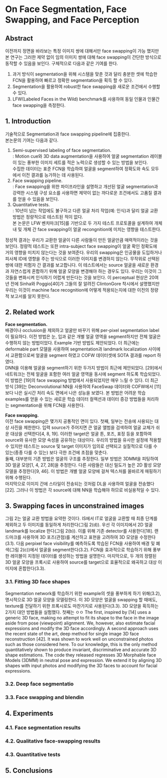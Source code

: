 # On Face Segmentation, Face Swapping, and Face Perception

## Abstract 

이전까지 정면을 바라보는 특정 이미지 쌍에 대해서만 face swapping이 가능 했지만 본 연구는 그러한 제약 없이 임의 이미지 쌍에 대해 face swapping이 간단한 방식으로 동작할 수 있음을 보인다. 구체적으로 다음과 같은 기여를 한다.  
1)	과거 방식이 segmentation을 위해 시스템을 맞춘 것과 달리 충분한 셋에 학습한 FCN을 활용하여 빠르고 정확한 segmentation을 획득 할 수 있다.  
2)	Segmentation을 활용하여 robust한 face swapping을 새로운 조건에서 수행할 수 있다.  
3)	LFW(Labeled Faces in the Wild) benchmark를 사용하여 동일 인물과 인물간 face swapping을 측정한다.  

## 1. Introduction
  
기술적으로 Segmentation과 face swapping pipeline에 집중한다.  
본논문의 기여는 다음과 같다.  

1) Semi-supervised labeling of face segmentation.  
: Motion cue와 3D data augmentation을 사용하여 얼굴 segmentation 레이블이 있는 풍부한 이미지 세트를 적은 노력으로 생성할 수 있는 방법을 보인다.  
수집한 데이터는 표준 FCN을 학습하여 얼굴을 segment하여 정확도와 속도 모두에서 이전 결과를 능가하는 데 사용된다.  
2) Face swapping pipeline.  
: Face swapping을 위한 파이프라인을 설명하고 개선된 얼굴 segmentation과 강력한 시스템 구성 요소를 사용하면 제약이 없는 까다로운 조건에서도 고품질 결과를 얻을 수 있음을 보인다.  
3) Quantitative tests.  
: 10년이 넘는 작업에도 불구하고 다른 얼굴 처리 작업(예: 인식)과 달리 얼굴 교환 방법은 정량적으로 테스트된 적이 없다.  
본 논문은 LFW 벤치마크[15]를 기반으로 두 가지 테스트 프로토콜을 설계하여 개체 내 및 개체 간 face swapping이 얼굴 recongnition에 미치는 영향을 테스트한다.  

정성적 결과는 우리가 교환한 얼굴이 다른 사람들이 만든 얼굴만큼 매력적이라는 것을 보인다. 정량적 테스트는 또한 intra-subject face swapping이 얼굴 확인 정확도에 거의 영향을 미치지 않는다는 것을 보여준다. 우리의 swapping은 인공물을 도입하거나 피사체 ID에 영향을 주는 방식으로 이러한 이미지를 변경하지 않는다. 무작위로 선택된 쌍에 대한 피험자 간 결과를 보고합니다. 이 테스트에서는 source 얼굴을 새로운 환경과 자연스럽게 혼합하기 위해 얼굴 모양을 변경해야 하는 경우도 있다. 우리는 이것이 그것들을 변화시켜 인식하기 어렵게 만든다는 것을 보인다. 이 perceptual 현상은 20여 년 전에 Sinha와 Poggio[40]가 그들의 잘 알려진 ClintonGore 착시에서 설명했지만 우리는 이것이 machine face recognition에 어떻게 적용되는지에 대한 이전의 정량적 보고서를 알지 못한다.  

## 2. Related work
**Face segmentation.**  
배경이나 occlusion을 제외하고 얼굴만 바꾸기 위해 per-pixel segmentation label이 필요하다. 이전 방법은 눈, 입과 같은 개별 얼굴 영역을 segment하지만 전체 얼굴은 수행하지 않는 방법이었다. Example 기반 방법도 제안되었다. 더 최근에는 deformable part 모델을 사용하여 segmentation과 landmark localization 사이에서 교환함으로써 얼굴을 segment 하였고 COFW 데이터셋에 SOTA 결과를 report 하였다.   
DNN을 이용해 얼굴을 segment하기 위한 두가지 방법이 최근에 제안되었다. [29]에서 네트워크는 전체 얼굴을 포함한 여러 얼굴 영역을 동시에 segment 하도록 학습되었다. 이 방법은 [19]의 face swapping 방법에서 사용되었지만 매우 느릴 수 있다. 더 최근 방식 [39]는 Deconvolutional NN을 사용하여 FaceSwap 데이터와 COFW에서 [11] 보다 나은 실시간 처리 속도 면에서 나은 성능을 보였다. 본 방법은 어려운 학습 examples를 얻을 수 있는 새로운 학습 데이터 컬렉션과 데이터 증강 방법들을 처리하는 segmentation을 위해 FCN을 사용한다.  

**Face swapping.**  
이전 face swapping은 몇가지 공통적인 면이 있다. 첫째, 일부는 전송에 사용되는 대상 사진을 제한한다. 입력 source가 주어지면 큰 얼굴 앨범을 검색하여 얼굴 교체가 쉬운 대상을 선택한다[4, 8, 19]. 이러한 target은 얼굴 톤, 포즈, 표정 등을 포함하여 source와 유사한 모양 속성을 공유하는 대상이다. 우리의 방법을 유사한 설정에 적용할 수 있지만 테스트는 source 및 target 이미지가 임의로 선택되고 실질적으로 다를 수 있는(종종 다를 수 있는) 보다 극한 조건에 초점을 맞춘다.  
둘째, 대부분의 기존 방법은 얼굴의 구조를 추정한다. 일부 방법은 3DMM을 피팅하여 3D 얼굴 모양[1, 4, 27, 28]을 추정한다. 다른 사람들은 대신 밀도가 높은 2D 활성 모양 모델을 추정한다[9, 46]. 이 방법은 개별 얼굴 모양에 걸쳐 텍스처를 올바르게 매핑하기 위해 수행된다.  
마지막으로 이미지 간에 스타일이 전송되는 것처럼 DL을 사용하여 얼굴을 전송했다[22]. 그러나 이 방법은 각 source에 대해 NN을 학습해야 하므로 비실용적일 수 있다.  

## 3. Swapping faces in unconstrained images
그림 2는 얼굴 교환 방법을 요약한 것이다. IS에서 IT로 얼굴을 교환할 때 최종 단계를 제외하고 두 이미지를 동일하게 처리한다(그림 2(d)). 우선 각 이미지에서 2D 얼굴 landmark를 localize 한다(그림 2(b)). 이를 위해 기존 detector를 사용한다[18]. 랜드마크를 사용하여 3D 포즈(관점)를 계산하고 표현을 고려하여 3D 모양을 수정한다(3.1). 다음 perpixel face visibility를 예측하도록 학습된 FCN을 사용하여 배경 및 폐색(그림 2(c))에서 얼굴을 segment한다(3.2). FCN을 효과적으로 학습하기 위해 풍부한 레이블이 지정된 데이터를 생성하는 방법을 설명한다. 마지막으로, 두 개의 정렬된 3D 얼굴 모양을 프록시로 사용하여 source를 target으로 효율적으로 왜곡하고 대상 이미지에 혼합한다(3.3).  
### 3.1. Fitting 3D face shapes
Segmentation network를 학습하기 위한 example의 셋을 풍부하게 하기 위해(3.2), 명시적으로 3D 얼굴 모양을 모델링한다. 이 3D 모양은 얼굴을 swapping 할 때에도, texture를 전달하기 위한 프록시로도 마찬가지로 사용된다(3.3). 3D 모양을 획득하는 2가지 대안 방법들을 실험했다. 첫째는 ㅇㅇ
The first, inspired by [14] uses a generic 3D face, making no attempt to fit its shape to the face in the image aside from pose (viewpoint) alignment. We, however, also estimate facial expressions and modify the 3D face accordingly. A second approach uses the recent state of the art, deep method for single image 3D face reconstruction [42]. It was shown to work well on unconstrained photos such as those considered here. To our knowledge, this is the only method quantitatively shown to produce invariant, discriminative and accurate 3D shape estimations. The code they released regresses 3D Morphable face Models (3DMM) in neutral pose and expression. We extend it by aligning 3D shapes with input photos and modifying the 3D faces to account for facial expressions.
### 3.2. Deep face segmentatio
### 3.3. Face swapping and blendin

## 4. Experiments
### 4.1. Face segmentation results
### 4.2. Qualitative face-swapping results
### 4.3. Quantitative tests

## 5. Conclusions
